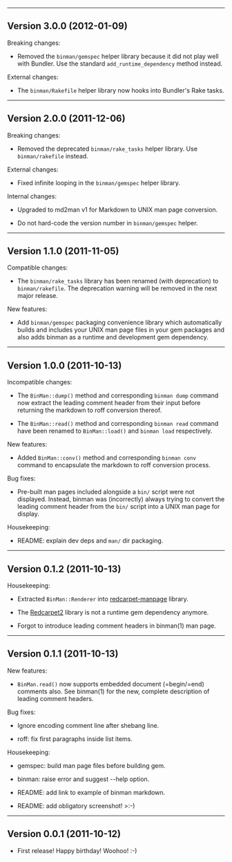------------------------------------------------------------------------------
Version 3.0.0 (2012-01-09)
------------------------------------------------------------------------------

Breaking changes:

* Removed the `binman/gemspec` helper library because it did not play well
  with Bundler.  Use the standard `add_runtime_dependency` method instead.

External changes:

* The `binman/Rakefile` helper library now hooks into Bundler's Rake tasks.

------------------------------------------------------------------------------
Version 2.0.0 (2011-12-06)
------------------------------------------------------------------------------

Breaking changes:

* Removed the deprecated `binman/rake_tasks` helper library.  Use
  `binman/rakefile` instead.

External changes:

* Fixed infinite looping in the `binman/gemspec` helper library.

Internal changes:

* Upgraded to md2man v1 for Markdown to UNIX man page conversion.

* Do not hard-code the version number in `binman/gemspec` helper.

------------------------------------------------------------------------------
Version 1.1.0 (2011-11-05)
------------------------------------------------------------------------------

Compatible changes:

* The `binman/rake_tasks` library has been renamed (with deprecation) to
  `binman/rakefile`.  The deprecation warning will be removed in the next
  major release.

New features:

* Add `binman/gemspec` packaging convenience library which automatically
  builds and includes your UNIX man page files in your gem packages and also
  adds binman as a runtime and development gem dependency.

------------------------------------------------------------------------------
Version 1.0.0 (2011-10-13)
------------------------------------------------------------------------------

Incompatible changes:

* The `BinMan::dump()` method and corresponding `binman dump` command now
  extract the leading comment header from their input before returning the
  markdown to roff conversion thereof.

* The `BinMan::read()` method and corresponding `binman read` command have
  been renamed to `BinMan::load()` and `binman load` respectively.

New features:

* Added `BinMan::conv()` method and corresponding `binman conv` command to
  encapsulate the markdown to roff conversion process.

Bug fixes:

* Pre-built man pages included alongside a `bin/` script were not displayed.
  Instead, binman was (incorrectly) always trying to convert the leading
  comment header from the `bin/` script into a UNIX man page for display.

Housekeeping:

* README: explain dev deps and `man/` dir packaging.

------------------------------------------------------------------------------
Version 0.1.2 (2011-10-13)
------------------------------------------------------------------------------

Housekeeping:

* Extracted `BinMan::Renderer` into [redcarpet-manpage] library.

* The [Redcarpet2] library is not a runtime gem dependency anymore.

* Forgot to introduce leading comment headers in binman(1) man page.

[Redcarpet2]: https://github.com/tanoku/redcarpet
[redcarpet-manpage]: http://rdoc.info/github/sunaku/redcarpet-manpage

------------------------------------------------------------------------------
Version 0.1.1 (2011-10-13)
------------------------------------------------------------------------------

New features:

* `BinMan.read()` now supports embedded document (=begin/=end) comments also.
  See binman(1) for the new, complete description of leading comment headers.

Bug fixes:

* Ignore encoding comment line after shebang line.

* roff: fix first paragraphs inside list items.

Housekeeping:

* gemspec: build man page files before building gem.

* binman: raise error and suggest --help option.

* README: add link to example of binman markdown.

* README: add obligatory screenshot! >:-)

------------------------------------------------------------------------------
Version 0.0.1 (2011-10-12)
------------------------------------------------------------------------------

* First release!  Happy birthday!  Woohoo!  :-)
